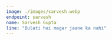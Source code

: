 ```yaml
---
image: ./images/sarvesh.webp
endpoint: sarvesh
name: Sarvesh Gupta
line: "Bulati hai magar jaane ka nahi"
---
```


